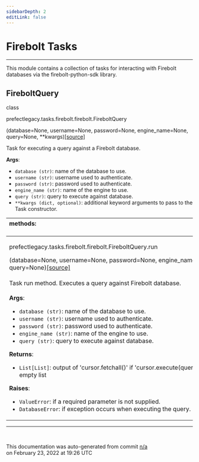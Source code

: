 ```yaml
---
sidebarDepth: 2
editLink: false
---
```

# Firebolt Tasks
---
This module contains a collection of tasks for interacting with Firebolt databases via
the firebolt-python-sdk library.
 ## FireboltQuery
 <div class='class-sig' id='prefect-tasks-firebolt-firebolt-fireboltquery'><p class="prefect-sig">class </p><p class="prefect-class">prefectlegacy.tasks.firebolt.firebolt.FireboltQuery</p>(database=None, username=None, password=None, engine_name=None, query=None, **kwargs)<span class="source"><a href="https://github.com/PrefectHQ/prefect/blob/master/src/prefectlegacy/tasks/firebolt/firebolt.py#L7">[source]</a></span></div>

Task for executing a query against a Firebolt database.

**Args**:     <ul class="args"><li class="args">`database (str)`: name of the database to use.     </li><li class="args">`username (str)`: username used to authenticate.     </li><li class="args">`password (str)`: password used to authenticate.     </li><li class="args">`engine_name (str)`: name of the engine to use.     </li><li class="args">`query (str)`: query to execute against database.     </li><li class="args">`**kwargs (dict, optional)`: additional keyword arguments to pass to the Task constructor.</li></ul>

|methods: &nbsp;&nbsp;&nbsp;&nbsp;&nbsp;&nbsp;&nbsp;&nbsp;&nbsp;&nbsp;&nbsp;&nbsp;&nbsp;&nbsp;&nbsp;&nbsp;&nbsp;&nbsp;&nbsp;&nbsp;&nbsp;&nbsp;&nbsp;&nbsp;&nbsp;&nbsp;&nbsp;&nbsp;&nbsp;&nbsp;&nbsp;&nbsp;&nbsp;&nbsp;&nbsp;&nbsp;&nbsp;&nbsp;&nbsp;&nbsp;&nbsp;&nbsp;&nbsp;&nbsp;&nbsp;&nbsp;&nbsp;&nbsp;&nbsp;&nbsp;&nbsp;&nbsp;&nbsp;&nbsp;&nbsp;&nbsp;&nbsp;&nbsp;&nbsp;&nbsp;&nbsp;&nbsp;&nbsp;&nbsp;&nbsp;&nbsp;&nbsp;&nbsp;&nbsp;&nbsp;&nbsp;&nbsp;&nbsp;&nbsp;&nbsp;&nbsp;&nbsp;&nbsp;&nbsp;&nbsp;&nbsp;&nbsp;&nbsp;&nbsp;&nbsp;&nbsp;&nbsp;&nbsp;&nbsp;&nbsp;&nbsp;&nbsp;&nbsp;&nbsp;&nbsp;&nbsp;&nbsp;&nbsp;&nbsp;&nbsp;&nbsp;&nbsp;&nbsp;&nbsp;&nbsp;&nbsp;&nbsp;&nbsp;&nbsp;&nbsp;&nbsp;&nbsp;&nbsp;&nbsp;&nbsp;&nbsp;&nbsp;&nbsp;&nbsp;&nbsp;&nbsp;&nbsp;&nbsp;&nbsp;&nbsp;&nbsp;&nbsp;&nbsp;&nbsp;&nbsp;&nbsp;&nbsp;&nbsp;&nbsp;&nbsp;&nbsp;&nbsp;&nbsp;&nbsp;&nbsp;&nbsp;&nbsp;&nbsp;&nbsp;&nbsp;&nbsp;&nbsp;&nbsp;&nbsp;&nbsp;|
|:----|
 | <div class='method-sig' id='prefect-tasks-firebolt-firebolt-fireboltquery-run'><p class="prefect-class">prefectlegacy.tasks.firebolt.firebolt.FireboltQuery.run</p>(database=None, username=None, password=None, engine_name=None, query=None)<span class="source"><a href="https://github.com/PrefectHQ/prefect/blob/master/src/prefectlegacy/tasks/firebolt/firebolt.py#L36">[source]</a></span></div>
<p class="methods">Task run method. Executes a query against Firebolt database.<br><br>**Args**:     <ul class="args"><li class="args">`database (str)`: name of the database to use.     </li><li class="args">`username (str)`: username used to authenticate.     </li><li class="args">`password (str)`: password used to authenticate.     </li><li class="args">`engine_name (str)`: name of the engine to use.     </li><li class="args">`query (str)`: query to execute against database.</li></ul> **Returns**:     <ul class="args"><li class="args">`List[List]`: output of 'cursor.fetchall()' if 'cursor.execute(query)' > 0,         else an empty list</li></ul> **Raises**:     <ul class="args"><li class="args">`ValueError`: if a required parameter is not supplied.     </li><li class="args">`DatabaseError`: if exception occurs when executing the query.</li></ul></p>|

---
<br>


<p class="auto-gen">This documentation was auto-generated from commit <a href='https://github.com/PrefectHQ/prefect/commit/n/a'>n/a</a> </br>on February 23, 2022 at 19:26 UTC</p>